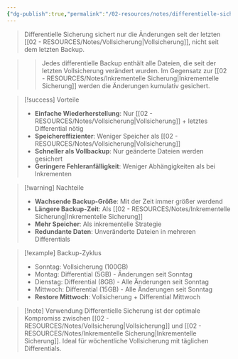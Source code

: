 ```yaml
---
{"dg-publish":true,"permalink":"/02-resources/notes/differentielle-sicherung/","tags":["informatik/backup/typ","sicherheit/it-sicherheit","änderungen/vollsicherung"],"noteIcon":"","updated":"2025-09-27T02:15:09.489+02:00"}
---
```



>Differentielle Sicherung sichert nur die Änderungen seit der letzten [[02 - RESOURCES/Notes/Vollsicherung\|Vollsicherung]], nicht seit dem letzten Backup.

>>Jedes differentielle Backup enthält alle Dateien, die seit der letzten Vollsicherung verändert wurden. Im Gegensatz zur [[02 - RESOURCES/Notes/Inkrementelle Sicherung\|Inkrementelle Sicherung]] werden die Änderungen kumulativ gesichert.

>[!success] Vorteile
>- **Einfache Wiederherstellung**: Nur [[02 - RESOURCES/Notes/Vollsicherung\|Vollsicherung]] + letztes Differential nötig
>- **Speichereffizienter**: Weniger Speicher als [[02 - RESOURCES/Notes/Vollsicherung\|Vollsicherung]]
>- **Schneller als Vollbackup**: Nur geänderte Dateien werden gesichert
>- **Geringere Fehleranfälligkeit**: Weniger Abhängigkeiten als bei Inkrementen

>[!warning] Nachteile
>- **Wachsende Backup-Größe**: Mit der Zeit immer größer werdend
>- **Längere Backup-Zeit**: Als [[02 - RESOURCES/Notes/Inkrementelle Sicherung\|Inkrementelle Sicherung]]
>- **Mehr Speicher**: Als inkrementelle Strategie
>- **Redundante Daten**: Unveränderte Dateien in mehreren Differentials

>[!example] Backup-Zyklus
>- Sonntag: Vollsicherung (100GB)
>- Montag: Differential (5GB) - Änderungen seit Sonntag
>- Dienstag: Differential (8GB) - Alle Änderungen seit Sonntag
>- Mittwoch: Differential (15GB) - Alle Änderungen seit Sonntag
>- **Restore Mittwoch**: Vollsicherung + Differential Mittwoch

>[!note] Verwendung
>Differentielle Sicherung ist der optimale Kompromiss zwischen [[02 - RESOURCES/Notes/Vollsicherung\|Vollsicherung]] und [[02 - RESOURCES/Notes/Inkrementelle Sicherung\|Inkrementelle Sicherung]]. Ideal für wöchentliche Vollsicherung mit täglichen Differentials.
